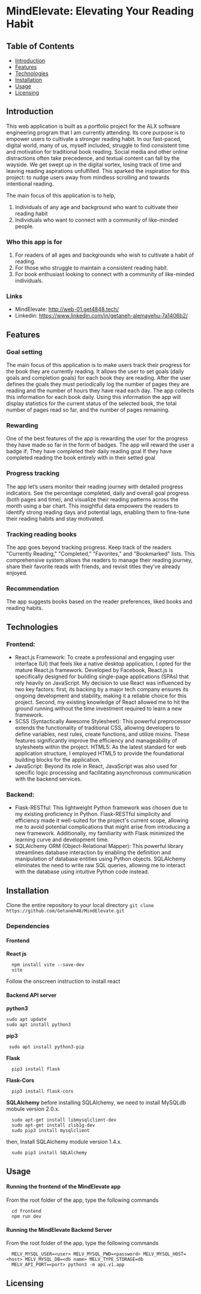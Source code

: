 # MindElevate: Elevating Your Reading Habit
## Table of Contents
- [Introduction](#introduction)
- [Features](#features)
- [Technologies](#technologies)
- [Installation](#installation)
- [Usage](#usage)
- [Licensing](#licensing)

## Introduction

This web application  is built as a portfolio project for the ALX software engineering program that I am currently attending. Its core purpose is to empower users to cultivate a stronger reading habit. In our fast-paced, digital world, many of us, myself included, struggle to find consistent time and motivation for traditional book reading. Social media and other online distractions often take precedence, and textual content can fall by the wayside. We get swept up in the digital vortex, losing track of time and leaving reading aspirations unfulfilled. This sparked the inspiration for this project: to nudge users away from mindless scrolling and towards intentional reading.

The main focus of this application is to help,
1. Individuals of any age and background who want to cultivate their reading habit
2. Individuals who want to connect with a community of like-minded people.

### Who this app is for

1. For readers of all ages and backgrounds who wish to cultivate a habit of reading.
2. For those who struggle to maintain a consistent reading habit.
3. For book enthusiast looking to connect with a community of like-minded individuals.

### Links
- MindElevate: http://web-01.get4848.tech/
- Linkedin: https://www.linkedin.com/in/getaneh-alemayehu-7a1406b2/

## Features
### Goal setting

The main focus of this application is to make users track their progress for the book they are currently reading. It allows the user to set goals (daily goals and completion goals) for each book they are reading. After the user defines the goals they must periodically log the number of pages they are reading and the number of hours they have read each day. The app collects this information for each book daily. Using this information the app will display statistics for the current status of the selected book, the total number of pages read so far, and the number of pages remaining.

### Rewarding

One of the best features of the app is rewarding the user for the progress they have made so far in the form of badges. The app will reward the user a badge if;
They have completed their daily reading goal
If they have completed reading the book entirely with in their setted goal

### Progress tracking

The app let’s users monitor their reading journey with detailed progress indicators. See the percentage completed, daily and overall goal progress (both pages and time), and visualize their reading patterns across the month using a bar chart. This insightful data empowers the readers to identify strong reading days and potential lags, enabling them to fine-tune their reading habits and stay motivated.

### Tracking reading books

The app goes beyond tracking progress. Keep track of the readers "Currently Reading," "Completed," "Favorites," and "Bookmarked" lists. This comprehensive system allows the readers to manage their reading journey, share their favorite reads with friends, and revisit titles they’ve already enjoyed.

### Recommendation

The app suggests books based on the reader preferences, liked books and reading habits.

## Technologies
### Frontend:
- React.js Framework: To create a professional and engaging user interface (UI) that feels like a native desktop application, I opted for the mature React.js framework. Developed by Facebook, React.js is specifically designed for building single-page applications (SPAs) that rely heavily on JavaScript. My decision to use React was influenced by two key factors: first, its backing by a major tech company ensures its ongoing development and stability, making it a reliable choice for this project. Second, my existing knowledge of React allowed me to hit the ground running without the time investment required to learn a new framework.
- SCSS (Syntactically Awesome Stylesheet): This powerful preprocessor extends the functionality of traditional CSS, allowing developers to define variables, nest rules, create functions, and utilize mixins. These features significantly improve the efficiency and manageability of stylesheets within the project.
HTML5: As the latest standard for web application structure, I employed HTML5 to provide the foundational building blocks for the application.
- JavaScript: Beyond its role in React, JavaScript was also used for specific logic processing and facilitating asynchronous communication with the backend services.
### Backend:
- Flask-RESTful: This lightweight Python framework was chosen due to my existing proficiency in Python. Flask-RESTful simplicity and efficiency made it well-suited for the project's current scope, allowing me to avoid potential complications that might arise from introducing a new framework. Additionally, my familiarity with Flask minimized the learning curve and development time.
- SQLAlchemy ORM (Object-Relational Mapper): This powerful library streamlines database interaction by enabling the definition and manipulation of database entities using Python objects. SQLAlchemy eliminates the need to write raw SQL queries, allowing me to interact with the database using intuitive Python code instead.

## Installation
Clone the entire repository to your local directory
`git clone https://github.com/Getaneh48/MindElevate.git`
### Dependencies
#### Frontend
**React js**
```
  npm install vite --save-dev
  vite
```
Follow the onscreen instruction to install react
#### Backend API server
**python3**
 ```
 sudo apt update
 sudo apt install python3
 ```
**pip3**
 ```
  sudo apt install python3-pip
 ```
**Flask**
```
  pip3 install flask
```
**Flask-Cors**
```
  pip3 install flask-cors
```
**SQLAlchemy**
before installing SQLAlchemy, we need to install MySQLdb mobule version 2.0.x.
```
  sudo apt-get install libmysqlclient-dev
  sudo apt-get install zlib1g-dev
  sudo pip3 install mysqlclient
```
then, Install SQLAlchemy module version 1.4.x.
```
  sudo pip3 install SQLAlchemy
```
## Usage
#### Running the frontend of the MindElevate app
  From the root folder of the app, type the following commands
  ```
    cd frontend
    npm run dev
  ```
#### Running the MindElevate Backend Server
  From the root folder of the app, type the following commands
  ```
    MELV_MYSQL_USER=<user> MELV_MYSQL_PWD=<password> MELV_MYSQL_HOST=<host> MELV_MYSQL_DB=<db name> MELV_TYPE_STORAGE=db
    MELV_API_PORT=<port> python3 -m api.v1.app
  ```
## Licensing

    



